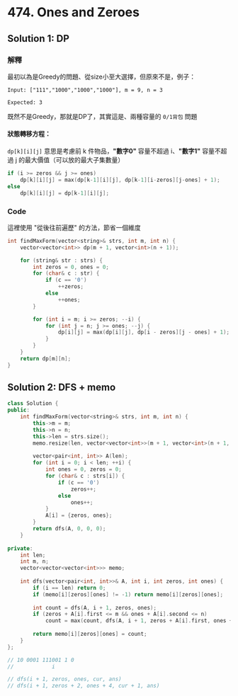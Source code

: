 # 474. Ones and Zeroes

## Solution 1: DP

### 解釋

最初以為是Greedy的問題、從size小至大選擇，但原來不是，例子：

```
Input: ["111","1000","1000","1000"], m = 9, n = 3

Expected: 3
```

既然不是Greedy，那就是DP了，其實這是、兩種容量的 ```0/1背包``` 問題

#### 狀態轉移方程：

```dp[k][i][j]``` 意思是考慮前 k 件物品，<strong>"數字0"</strong> 容量不超過 i、<strong>"數字1"</strong> 容量不超過 j 的最大價值（可以放的最大子集數量）

```cpp
if (i >= zeros && j >= ones)
    dp[k][i][j] = max(dp[k-1][i][j], dp[k-1][i-zeros][j-ones] + 1);
else
    dp[k][i][j] = dp[k-1][i][j];
```

### Code

這裡使用 "從後往前遍歷" 的方法，節省一個維度

```cpp
int findMaxForm(vector<string>& strs, int m, int n) {
    vector<vector<int>> dp(m + 1, vector<int>(n + 1));

    for (string& str : strs) {
        int zeros = 0, ones = 0;
        for (char& c : str) {
            if (c == '0')
                ++zeros;
            else
                ++ones;
        }

        for (int i = m; i >= zeros; --i) {
            for (int j = n; j >= ones; --j) {
                dp[i][j] = max(dp[i][j], dp[i - zeros][j - ones] + 1);
            }
        }
    }
    return dp[m][n];
}
```

## Solution 2: DFS + memo

```cpp
class Solution {
public:
    int findMaxForm(vector<string>& strs, int m, int n) {
        this->m = m;
        this->n = n;
        this->len = strs.size();
        memo.resize(len, vector<vector<int>>(m + 1, vector<int>(n + 1, -1)));
        
        vector<pair<int, int>> A(len);
        for (int i = 0; i < len; ++i) {
            int ones = 0, zeros = 0;
            for (char& c : strs[i]) {
                if (c == '0')
                    zeros++;
                else
                    ones++;
            }
            A[i] = {zeros, ones};
        }
        return dfs(A, 0, 0, 0);
    }
    
private:
    int len;
    int m, n;
    vector<vector<vector<int>>> memo;
    
    int dfs(vector<pair<int, int>>& A, int i, int zeros, int ones) {
        if (i == len) return 0;
        if (memo[i][zeros][ones] != -1) return memo[i][zeros][ones];
        
        int count = dfs(A, i + 1, zeros, ones);
        if (zeros + A[i].first <= m && ones + A[i].second <= n)
            count = max(count, dfs(A, i + 1, zeros + A[i].first, ones + A[i].second) + 1);
        
        return memo[i][zeros][ones] = count;
    }
};

// 10 0001 111001 1 0
//            i

// dfs(i + 1, zeros, ones, cur, ans)
// dfs(i + 1, zeros + 2, ones + 4, cur + 1, ans)
```
